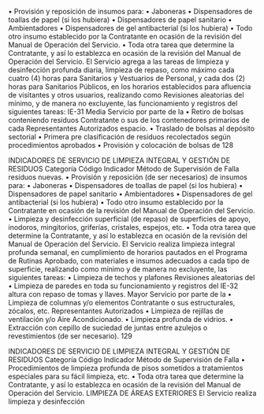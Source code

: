 • Provisión y reposición de insumos
para:
• Jaboneras
• Dispensadores de toallas de papel (si
los hubiera)
• Dispensadores de papel sanitario
• Ambientadores
• Dispensadores de gel antibacterial (si
los hubiera)
• Todo otro insumo establecido por
la Contratante en ocasión de la
revisión del Manual de Operación del
Servicio.
• Toda otra tarea que determine la
Contratante, y así lo establezca en
ocasión de la revisión del Manual de
Operación del Servicio.
El Servicio agrega a las tareas de limpieza y
desinfección profunda diaria, limpieza de
repaso, como máximo cada cuatro (4) horas
para Sanitarios y Vestuarios de Personal, y
cada dos (2) horas para Sanitarios Públicos, en
los horarios establecidos para afluencia de
visitantes y otros usuarios, realizando como
Revisiones aleatorias del
mínimo, y de manera no excluyente, las
funcionamiento y registros del
siguientes tareas:
IE-31 Media Servicio por parte de la
• Retiro de bolsas conteniendo residuos
Contratante o sus
de los contenedores primarios de cada
Representantes Autorizados
espacio.
• Traslado de bolsas al depósito
sectorial
• Primera pre clasificación de residuos
recolectados según procedimientos
aprobados
• Provisión y colocación de bolsas de
128

INDICADORES DE SERVICIO DE LIMPIEZA INTEGRAL Y GESTIÓN DE RESIDUOS
Categoría
Código Indicador Método de Supervisión
de Falla
residuos nuevas.
• Provisión y reposición (de ser
necesarios) de insumos para:
• Jaboneras
• Dispensadores de toallas de papel (si
los hubiera)
• Dispensadores de papel sanitario
• Ambientadores
• Dispensadores de gel antibacterial (si
los hubiera)
• Todo otro insumo establecido por
la Contratante en ocasión de la
revisión del Manual de Operación del
Servicio.
• Limpieza y desinfección
superficial (de repaso) de superficies de
apoyo, inodoros, mingitorios, griferías,
cristales, espejos, etc.
• Toda otra tarea que determine la
Contratante, y así lo establezca en
ocasión de la revisión del Manual de
Operación del Servicio.
El Servicio realiza limpieza integral profunda
semanal, en cumplimiento de horarios
pautados en el Programa de Rutinas Aprobado,
con materiales e insumos adecuados a cada
tipo de superficie, realizando como mínimo y
de manera no excluyente, las siguientes tareas:
• Limpieza de techos y plafones Revisiones aleatorias del
• Limpieza de paredes en toda su funcionamiento y registros del
IE-32 altura con repaso de tomas y llaves. Mayor Servicio por parte de la
• Limpieza de columnas y/o elementos Contratante o sus
estructurales, zócalos, etc. Representantes Autorizados
• Limpieza de rejillas de ventilación y/o
Aire Acondicionado.
• Limpieza profunda de vidrios.
• Extracción con cepillo de suciedad de
juntas entre azulejos o revestimientos (de
ser necesario).
129

INDICADORES DE SERVICIO DE LIMPIEZA INTEGRAL Y GESTIÓN DE RESIDUOS
Categoría
Código Indicador Método de Supervisión
de Falla
• Procedimientos de limpieza profunda
de pisos sometidos a tratamientos
especiales para su fácil limpieza, etc.
• Toda otra tarea que determine la
Contratante, y así lo establezca en
ocasión de la revisión del Manual de
Operación del Servicio.
LIMPIEZA DE ÁREAS EXTERIORES
El Servicio realiza limpieza y desinfección
